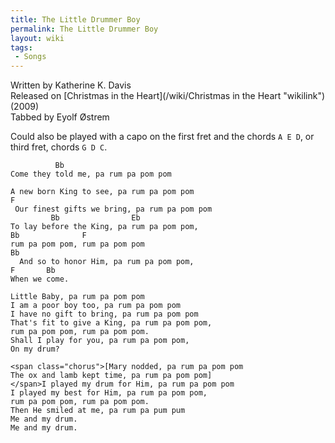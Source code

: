 ```yaml
---
title: The Little Drummer Boy
permalink: The Little Drummer Boy
layout: wiki
tags:
 - Songs
---
```


Written by Katherine K. Davis  
Released on [Christmas in the Heart](/wiki/Christmas in the Heart "wikilink")
(2009)  
Tabbed by Eyolf Østrem

Could also be played with a capo on the first fret and the chords
`A E D`, or third fret, chords `G D C`.

              Bb
    Come they told me, pa rum pa pom pom

    A new born King to see, pa rum pa pom pom
    F
     Our finest gifts we bring, pa rum pa pom pom
             Bb                Eb
    To lay before the King, pa rum pa pom pom,
    Bb              F
    rum pa pom pom, rum pa pom pom
    Bb
      And so to honor Him, pa rum pa pom pom,
    F       Bb
    When we come.

    Little Baby, pa rum pa pom pom
    I am a poor boy too, pa rum pa pom pom
    I have no gift to bring, pa rum pa pom pom
    That's fit to give a King, pa rum pa pom pom,
    rum pa pom pom, rum pa pom pom.
    Shall I play for you, pa rum pa pom pom,
    On my drum?

    <span class="chorus">[Mary nodded, pa rum pa pom pom
    The ox and lamb kept time, pa rum pa pom pom]
    </span>I played my drum for Him, pa rum pa pom pom
    I played my best for Him, pa rum pa pom pom,
    rum pa pom pom, rum pa pom pom.
    Then He smiled at me, pa rum pa pum pum
    Me and my drum.
    Me and my drum.

